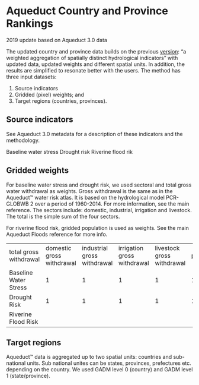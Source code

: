 # Aqueduct Country and Province Rankings
2019 update based on Aqueduct 3.0 data


The updated country and province data builds on the previous [version](https://wriorg.s3.amazonaws.com/s3fs-public/aqueduct_coutnry_rankings_010914.pdf): 
“a weighted aggregation of spatially distinct hydrological indicators” with updated data, updated weights and different spatial units.
In addition, the results are simplified to resonate better with the users. The method has three input datasets:
1.	Source indicators  
1.	Gridded (pixel) weights; and  
1.	Target regions (countries, provinces).  

## Source indicators

See Aqueduct 3.0 metadata for a description of these indicators and the methodology.

Baseline water stress
Drought risk
Riverine flood rik

## Gridded weights

For baseline water stress and drought risk, we used sectoral and total gross water withdrawal as weights. Gross withdrawal is the same as in the Aqueduct™ water risk atlas. It is based on the hydrological model PCR-GLOBWB 2 over a period of 1960-2014. For more information, see the main reference. The sectors include: domestic, industrial, irrigation and livestock. The total is the simple sum of the four sectors. 

For riverine flood risk, gridded population is used as weights. See the main Aqueduct Floods reference for more info.


|                        |                           |                             |                             |                            |            |   | 
|------------------------|---------------------------|-----------------------------|-----------------------------|----------------------------|------------|---| 
| total gross withdrawal | domestic gross withdrawal | industrial gross withdrawal | irrigation gross withdrawal | livestock gross withdrawal | population |   | 
| Baseline Water Stress  | 1                         | 1                           | 1                           | 1                          | 1          |   | 
| Drought Risk           | 1                         | 1                           | 1                           | 1                          | 1          |   | 
| Riverine Flood Risk    |                           |                             |                             |                            |            | 1 | 



## Target regions

Aqueduct™ data is aggregated up to two spatial units: countries and sub-national units. Sub national unites can be states, provinces, prefectures etc. depending on the country. We used GADM level 0 (country) and GADM level 1 (state/province). 
